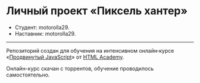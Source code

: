 # Личный проект «Пиксель хантер» 

* Студент: motorolla29.
* Наставник: motorolla29.

---

Репозиторий создан для обучения на интенсивном онлайн‑курсе «[Продвинутый JavaScript](https://htmlacademy.ru/intensive/ecmascript)» от [HTML Academy](https://htmlacademy.ru).

Онлайн-курс скачан с торрентов, обучение проводилось самостоятельно.
